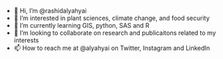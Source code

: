 - 👋 Hi, I’m @rashidalyahyai
- 👀 I’m interested in plant sciences, climate change, and food security
- 🌱 I’m currently learning GIS, python, SAS and R
- 💞️ I’m looking to collaborate on research and publicaitons related to my interests 
- 📫 How to reach me at @alyahyai on Twitter, Instagram and LinkedIn

<!---
rashidalyahyai/rashidalyahyai is a ✨ special ✨ repository because its `README.md` (this file) appears on your GitHub profile.
You can click the Preview link to take a look at your changes.
--->

